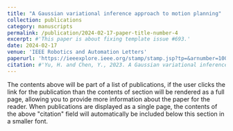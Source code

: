 ```yaml
---
title: "A Gaussian variational inference approach to motion planning"
collection: publications
category: manuscripts
permalink: /publication/2024-02-17-paper-title-number-4
excerpt: #'This paper is about fixing template issue #693.'
date: 2024-02-17
venue: 'IEEE Robotics and Automation Letters'
paperurl: 'https://ieeexplore.ieee.org/stamp/stamp.jsp?tp=&arnumber=10068240'
citation: #'Yu, H. and Chen, Y., 2023. A Gaussian variational inference approach to motion planning. IEEE Robotics and Automation Letters, 8(5), pp.2518-2525.'
---
```


The contents above will be part of a list of publications, if the user clicks the link for the publication than the contents of section will be rendered as a full page, allowing you to provide more information about the paper for the reader. When publications are displayed as a single page, the contents of the above "citation" field will automatically be included below this section in a smaller font.
